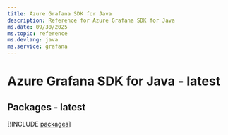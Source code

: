```yaml
---
title: Azure Grafana SDK for Java
description: Reference for Azure Grafana SDK for Java
ms.date: 09/30/2025
ms.topic: reference
ms.devlang: java
ms.service: grafana
---
```

# Azure Grafana SDK for Java - latest
## Packages - latest
[!INCLUDE [packages](grafana-index.md)]